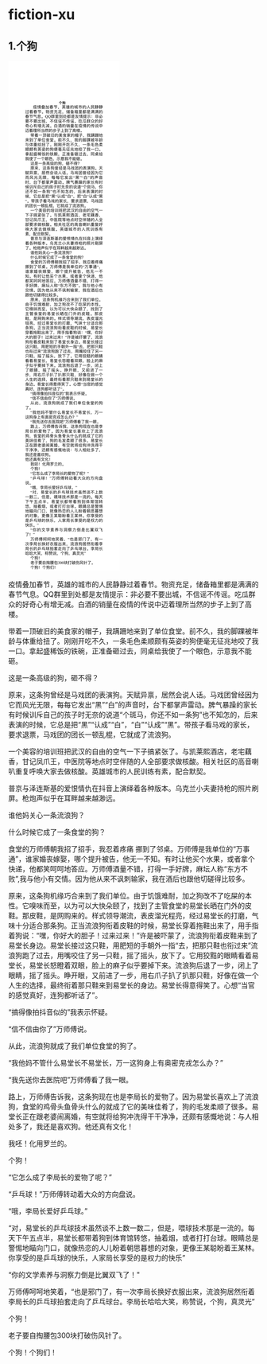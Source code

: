 # fiction-xu
## 1.个狗

![个狗](public/img/徐老师的小说.jpg)

疫情叠加春节，英雄的城市的人民静静过着春节。物资充足，储备箱里都是满满的春节气息。QQ群里到处都是友情提示：非必要不要出城，不信谣不传谣。吃瓜群众的好奇心有增无减。白酒的销量在疫情的传说中迈着理所当然的步子上到了高楼。

带着一顶破旧的美食家的帽子，我蹒跚地来到了单位食堂。前不久，我的脚踝被年龄与体重给扭了。刚刚开吃不久，一条毛色柔顺颇有英姿的狗便毫无征兆地咬了我一口。拿起盛稀饭的铁碗，正准备砸过去，同桌给我使了一个眼色，示意我不能砸。

这是一条高级的狗，砸不得？

原来，这条狗曾经是马戏团的表演狗。天赋异禀，居然会说人话。马戏团曾经因为它而风光无限，每每它发出“黑”“白”的声音时，台下都掌声雷动。脾气暴躁的家长有时候训斥自己的孩子时无奈的说道“个斑马，你还不如一条狗”也不知怎的，后来表演的时候，它总是把“黑”“认成”“白”，“白”“认成”“黑”。带孩子看马戏的家长，要求退票，马戏团的团长一顿乱棍，它就成了流浪狗。

一个美容的培训班把武汉的自由的空气一下子搞紧张了。与凯莱熙酒店，老宅藕香，甘记凤爪王，中医院等地点时空伴随的人全部要求做核酸。相关社区的高音喇叭重复呼唤大家去做核酸。英雄城市的人民训练有素，配合默契。

普京与泽连斯基的爱恨情仇在抖音上演绎着各种版本。乌克兰小夫妻持枪的照片刷屏。枪炮声似乎在耳畔越来越渺远。

谁他妈关心一条流浪狗？

什么时候它成了一条食堂的狗？

食堂的万师傅朝我招了招手，我忍着疼痛 挪到了邻桌。万师傅是我单位的“万事通”，谁家婚丧嫁娶，哪个提升被告，他无一不知。有时让他买个水果，或者拿个快递，他都笑呵呵地答应。万师傅酒量不错，打得一手好牌，麻坛人称“东方不败”,我与他小有交情。因为他从来不讽刺输家，我在酒后也跟他切磋得比较多。

原来，这条狗机缘巧合来到了我们单位。由于饥饿难耐，加之狗改不了吃屎的本性。它嗅味而至，以为可以大快朵颐了，找到了主管食堂的易堂长晒在门外的皮鞋。那皮鞋，是网购来的。样式领导潮流，表皮溜光程亮，经过易堂长的打磨，气味十分适合那条狗。正当流浪狗衔着皮鞋的时候，易堂长穿着拖鞋出来了，用手指着狗说：“嘿，你好大的胆子！过来过来！”许是被吓蒙了，流浪狗衔着皮鞋来到了易堂长身边。易堂长接过这只鞋，用肥短的手朝外一指“去，把那只鞋也衔过来”流浪狗跑了过去，用嘴咬住了另一只鞋，摇了摇头，放下了。它用狡黠的眼睛看着易堂长，易堂长怒瞪着双眼，脸上的麻子似乎要掉下来。流浪狗后退了一步，闭上了眼睛，摇了摇头。睁开眼，又前进了一步，用右爪子扒了扒那只鞋，好像在做一个人生的选择，最终衔着那只鞋来到易堂长的身边。易堂长得意得笑了。心想“当官的感觉真好，连狗都听话了”。

“搞得像拍抖音似的”我表示怀疑。

“信不信由你了”万师傅说。

从此，流浪狗就成了我们单位食堂的狗了。

“我他妈不管什么易堂长不易堂长，万一这狗身上有奥密克戎怎么办？”

“我先送你去医院吧”万师傅看了我一眼。

路上，万师傅告诉我，这条狗现在也是李局长的爱物了。因为易堂长喜欢上了流浪狗，食堂的鸡骨头鱼骨头什么的就成了它的美味佳肴了，狗的毛发柔顺了很多。易堂长正在跟老婆闹离婚，有空就将给狗冲洗得干干净净，还颇有感慨地说：与人相处多了，我还是喜欢狗。他还真有文化！

我呸！化用罗兰的。

个狗！

“它怎么成了李局长的爱物了呢？”

“乒乓球！”万师傅转动着大众的方向盘说。

“哦，李局长爱好乒乓球。”

“对，易堂长的乒乓球技术虽然谈不上数一数二，但是，喂球技术那是一流的。每天下午五点半，易堂长都带着狗到体育馆转悠，抽着烟，或者打打台球。眼睛总是警惕地瞄向门口，就像热恋的人儿盼着朝思暮想的对象，更像王某聪盼着王某林。你享受的是乒乓球的快乐，人家局长享受的是权力的快乐”

“你的文学素养与洞察力倒是比翼双飞了！"

万师傅呵呵地笑着，“也是邪门了，有一次李局长换好衣服出来，流浪狗居然衔着李局长的乒乓球拍套走向了乒乓球台。李局长哈哈大笑，称赞说，个狗，真灵光”

个狗！

老子要自掏腰包300块打破伤风针了。

个狗！个狗们！
